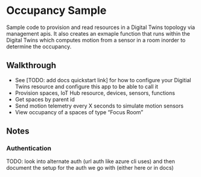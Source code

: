 # Occupancy Sample

Sample code to provision and read resources in a Digital Twins topology via management apis. It also creates an exmaple function that runs within the Digital Twins which computes motion from a sensor in a room inorder to determine the occupancy.

## Walkthrough

* See [TODO: add docs quickstart link] for how to configure your Digitial Twins resource and configure this app to be able to call it
* Provision spaces, IoT Hub resource, devices, sensors, functions
* Get spaces by parent id
* Send motion telemetry every X seconds to simulate motion sensors
* View occupancy of a spaces of type “Focus Room”

## Notes

### Authentication
TODO: look into alternate auth (url auth like azure cli uses) and then document the setup for the auth we go with (either here or in docs)